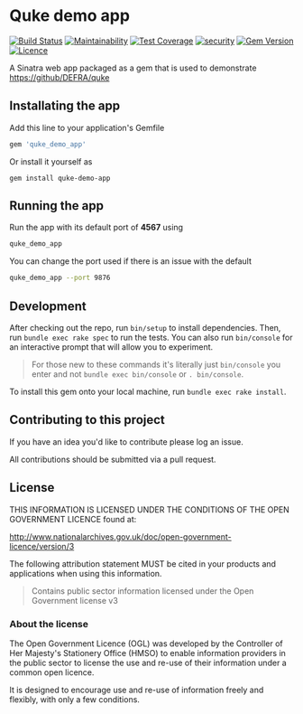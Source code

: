 # Quke demo app

[![Build Status](https://travis-ci.com/DEFRA/quke-demo-app.svg?branch=master)](https://travis-ci.com/DEFRA/quke-demo-app)
[![Maintainability](https://api.codeclimate.com/v1/badges/d0ca26293d6b7bfd1b8b/maintainability)](https://codeclimate.com/github/DEFRA/quke-demo-app/maintainability)
[![Test Coverage](https://api.codeclimate.com/v1/badges/d0ca26293d6b7bfd1b8b/test_coverage)](https://codeclimate.com/github/DEFRA/quke-demo-app/test_coverage)
[![security](https://hakiri.io/github/DEFRA/quke-demo-app/master.svg)](https://hakiri.io/github/DEFRA/quke-demo-app/master)
[![Gem Version](https://badge.fury.io/rb/quke_demo_app.svg)](https://badge.fury.io/rb/quke_demo_app)
[![Licence](https://img.shields.io/badge/Licence-OGLv3-blue.svg)](http://www.nationalarchives.gov.uk/doc/open-government-licence/version/3)

A Sinatra web app packaged as a gem that is used to demonstrate <https://github/DEFRA/quke>

## Installating the app

Add this line to your application's Gemfile

```ruby
gem 'quke_demo_app'
```

Or install it yourself as

```shell
gem install quke-demo-app
```

## Running the app

Run the app with its default port of **4567** using

```bash
quke_demo_app
```

You can change the port used if there is an issue with the default

```bash
quke_demo_app --port 9876
```

## Development

After checking out the repo, run `bin/setup` to install dependencies. Then, run `bundle exec rake spec` to run the tests. You can also run `bin/console` for an interactive prompt that will allow you to experiment.

> For those new to these commands it's literally just `bin/console` you enter and not `bundle exec bin/console` or `. bin/console`.

To install this gem onto your local machine, run `bundle exec rake install`.

## Contributing to this project

If you have an idea you'd like to contribute please log an issue.

All contributions should be submitted via a pull request.

## License

THIS INFORMATION IS LICENSED UNDER THE CONDITIONS OF THE OPEN GOVERNMENT LICENCE found at:

<http://www.nationalarchives.gov.uk/doc/open-government-licence/version/3>

The following attribution statement MUST be cited in your products and applications when using this information.

> Contains public sector information licensed under the Open Government license v3

### About the license

The Open Government Licence (OGL) was developed by the Controller of Her Majesty's Stationery Office (HMSO) to enable information providers in the public sector to license the use and re-use of their information under a common open licence.

It is designed to encourage use and re-use of information freely and flexibly, with only a few conditions.
